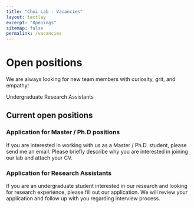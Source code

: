 ```yaml
---
title: "Choi Lab - Vacancies"
layout: textlay
excerpt: "Openings"
sitemap: false
permalink: /vacancies
---
```


# Open positions

We are always looking for new team members with curiosity, grit, and empathy! 

Undergraduate Research Assistants

## Current open positions

### Application for Master / Ph.D positions

If you are interested in working with us as a Master / Ph.D. student, please send me an email. Please briefly describe why you are interested in joining our lab and attach your CV. 

### Application for Research Assistants

If you are an undergraduate student interested in our research and looking for research experience, please fill out our application. We will review your application and follow up with you regarding interview process.  


